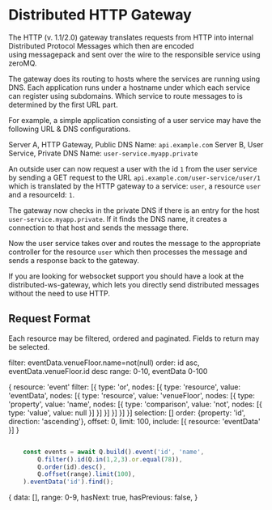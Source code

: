# Distributed HTTP Gateway

The HTTP (v. 1.1/2.0) gateway translates requests from HTTP into 
internal Distributed Protocol Messages which then are encoded  
using messagepack and sent over the wire to the responsible service
using zeroMQ.

The gateway does its routing to hosts where the services are
running using DNS. Each application runs under a hostname 
under which each service can register using subdomains. Which 
service to route messages to is determined by the first URL part. 

For example, a simple application consisting of a user service 
may have the following URL & DNS configurations.

Server A, HTTP Gateway, Public DNS Name: `api.example.com`
Server B, User Service, Private DNS Name: `user-service.myapp.private`

An outside user can now request a user with the id `1` from the 
user service by sending a GET request to the URL 
`api.example.com/user-service/user/1` which is translated by the 
HTTP gateway to a service: `user`, a resource `user` and a 
resourceId: `1`.

The gateway now checks in the private DNS if there is an entry 
for the host `user-service.myapp.private`. If it finds the DNS name,
it creates a connection to that host and sends the message there.

Now the user service takes over and routes the message to the 
appropriate controller for the resource `user` which then 
processes the message and sends a response back to the gateway.


If you are looking for websocket support you should have a look at
the distributed-ws-gateway, which lets you directly send distributed
messages without the need to use HTTP.


## Request Format

Each resource may be filtered, ordered and paginated. Fields to 
return may be selected.


filter: eventData.venueFloor.name=not(null)
order: id asc, eventData.venueFloor.id desc
range: 0-10, eventData 0-100 

{
    resource: 'event'
    filter: [{
        type: 'or',
        nodes: [{
            type: 'resource',
            value: 'eventData',
            nodes: [{
                type: 'resource',
                value: 'venueFloor',
                nodes: [{
                    type: 'property',
                    value: 'name',
                    nodes: [{
                        type: 'comparison',
                        value: 'not',
                        nodes: [{
                            type: 'value',
                            value: null
                        }]
                    }]
                }]
            }]
        }]
    }]
    selection: []
    order: {property: 'id', direction: 'ascending'},
    offset: 0,
    limit: 100,
    include: [{
        resource: 'eventData'
    }]
}





```javascript

    const events = await Q.build().event('id', 'name', 
        Q.filter().id(Q.in(1,2,3).or.equal(78)), 
        Q.order(id).desc(),
        Q.offset(range).limit(100),
    ).eventData('id').find();
```


{
    data: [],
    range: 0-9,
    hasNext: true,
    hasPrevious: false,
}